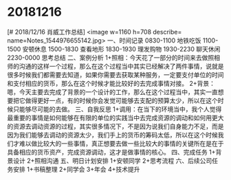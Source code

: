 # 20181216

[# 2018/12/16 肖威工作总结]
<image w=1160 h=708 describe= name=Notes_1544976655142.jpg>
一、时间记录
0830-1100 地铁吃饭
1100-1500 安顿休息
1500-1830 查看地形
1830-1930 理发购物
1930-2230 聊天休闲
2230-0000 思考总结
二、案例分析
1+照相：今天花了一部分的时间来去做照相师的沟通的这样一个过程，那么在这个过程当中其实已经解决了两件事情，说就是很多时候我们都需要去知道，如果你需要去获取某种服务，一定要支付单位的时间和支付相应的货币，那么在这个时候才能比较好的去完成事情对接。
2+背景：嗯，今天主要去完成了背景的一个设计的工作，那么在这个过程当中，其实一直想要把它做得更好一点，有的时候你会发觉可能够去支配的预算太少，所以在这个时候只能够尽可能的去做。
三、自我反思
1+调用：在当下的环境当中，我个人觉得最重要的事情是如何能够在有限的单位的实践当中去完成资源的调动和如何用更大的资源去调动资源的过程，其实很多情况下，不是因为说我们自身能力不足，而是因为我们能够去调动的资源太少，我们手上的货币的筹码太低，所以在这个时候我们才难以做比较大的一些事情，真正想要去做一些比较大的事情的关键所在是在于具备相应的货币资产，完成资源调动，这才是做事情的核心。
四、完成任务
1+背景设计
2+照相沟通
五、明日计划安排
1+安顿同学
2+思考流程
六、后续公司任务安排
1+书稿整理 2+同学会 3+年会 4+技术提升
